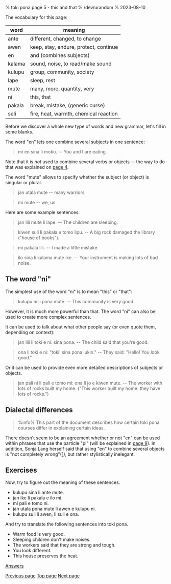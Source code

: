 % toki pona page 5 - this and that
% /dev/urandom
% 2023-08-10

The vocabulary for this page: 

| word    | meaning                               |
|---------|---------------------------------------|
| ante    | different, changed, to change         |
| awen    | keep, stay, endure, protect, continue |
| en      | and (combines subjects)               |
| kalama  | sound, noise, to read/make sound      |
| kulupu  | group, community, society             |
| lape    | sleep, rest                           |
| mute    | many, more, quantity, very            |
| ni      | this, that                            |
| pakala  | break, mistake, (generic curse)       |
| seli    | fire, heat, warmth, chemical reaction |

Before we discover a whole new type of words and new grammar, let's fill in some
blanks.

The word "en" lets one combine several subjects in one sentence: 

> mi en sina li moku. -- You and I are eating.

Note that it is _not_ used to combine several verbs or objects -- the way to do
that was explained on [page 4](id_4.html).

The word "mute" allows to specify whether the subject (or object) is singular or
plural.

> jan utala mute -- many warriors

> mi mute -- we, us

Here are some example sentences:

> jan lili mute li lape. -- The children are sleeping.

> kiwen suli li pakala e tomo lipu. -- A big rock damaged the library ("house of
> books").

> mi pakala lili. -- I made a little mistake.

> ilo sina li kalama mute ike. -- Your instrument is making lots of bad noise.

## The word "ni"

The simplest use of the word "ni" is to mean "this" or "that":

> kulupu ni li pona mute. -- This community is very good.

However, it is much more powerful than that. The word "ni" can also be used to
create more complex sentences.

It can be used to talk about what other people say (or even quote them,
depending on context):

> jan lili li toki e ni: sina pona. -- The child said that you're good.

> ona li toki e ni: "toki! sina pona lukin." -- They said: "Hello! You look
> good."

Or it can be used to provide even more detailed descriptions of subjects or
objects.

> jan pali ni li pali e tomo mi: ona li jo e kiwen mute. -- The worker with lots
> of rocks built my home. ("This worker built my home: they have lots of
> rocks.")

## Dialectal differences

> %info%
> This part of the document describes how certain toki pona courses differ in
> explaining certain ideas.

There doesn't seem to be an agreement whether or not "en" can be used within
phrases that use the particle "pi" (will be explained in [page 9](id_9.html)). In
addition, Sonja Lang herself said that using "en" to combine several objects is
"not completely
wrong"([1][mapona_en]), but rather stylistically inelegant.

[mapona_en]: https://discord.com/channels/301377942062366741/301377942062366741/640764719614918656

## Exercises

Now, try to figure out the meaning of these sentences.

* kulupu sina li ante mute.
* jan ike li pakala e ilo mi.
* mi pali e tomo ni.
* jan utala pona mute li awen e kulupu ni.
* kulupu suli li awen, li suli e ona.

And try to translate the following sentences into toki pona.

* Warm food is very good.
* Sleeping children don't make noises.
* The workers said that they are strong and tough.
* You look different. 
* This house preserves the heat.

[Answers](id_answers.html#p5)

[Previous page](id_4.html) [Top page](id_index.html) [Next page](id_6.html)
